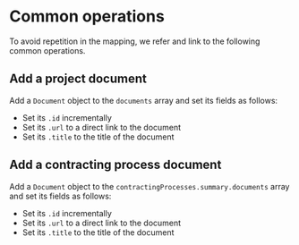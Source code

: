 # Common operations

To avoid repetition in the mapping, we refer and link to the following common operations.

## Add a project document

Add a `Document` object to the `documents` array and set its fields as follows:

* Set its `.id` incrementally
* Set its `.url` to a direct link to the document
* Set its `.title` to the title of the document

## Add a contracting process document

Add a `Document` object to the `contractingProcesses.summary.documents` array and set its fields as follows:

* Set its `.id` incrementally
* Set its `.url` to a direct link to the document
* Set its `.title` to the title of the document

